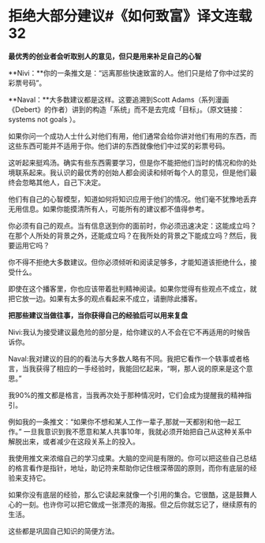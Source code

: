 # 拒绝大部分建议#《如何致富》译文连载32

**最优秀的创业者会听取别人的意见，但只是用来补足自己的心智**

**Nivi：**你的一条推文是：“远离那些快速致富的人。他们只是给了你中过奖的彩票号码”。

**Naval：**大多数建议都是这样。这要追溯到Scott Adams（系列漫画《Debert》的作者）讲到的构造「系统」而不是去完成「目标」。（原文链接：systems not goals ）。

如果你问一个成功人士什么对他们有用，他们通常会给你讲对他们有用的东西，而这些东西可能并不适用于你。他们讲的东西就像他们中过奖的彩票号码。

这听起来挺鸡汤。确实有些东西需要学习，但是你不能把他们当时的情况和你的处境联系起来。我认识的最优秀的创始人都会阅读和倾听每个人的意见，但是他们最终会忽略其他人，自己下决定。

他们有自己的心智模型，知道如何将知识应用于他们的情况。他们毫不犹豫地丢弃无用信息。如果你能摸清所有人，可能所有的建议都不值得参考。

你必须有自己的观点。当有信息送到你的面前时，你必须迅速决定：这能成立吗？在那个人所处的背景之外，还能成立吗？在我所处的背景之下能成立吗？然后，我要运用它吗？

你不得不拒绝大多数建议。但你必须倾听和阅读足够多，才能知道该拒绝什么，接受什么。

即使在这个播客里，你也应该带着批判精神阅读。如果你觉得有些观点不成立，就把它放一边。如果有太多的观点看起来不成立，请删除此播客。

**把那些建议当做往事，当你获得自己的经验后可以用来复盘**

Nivi:我认为接受建议最危险的部分是，给你建议的人不会在它不再适用的时候告诉你。

Naval:我对建议的目的的看法与大多数人略有不同。我把它看作一个轶事或者格言，当我获得了相应的一手经验时，我能回忆起来，“啊，那人说的原来是这个意思。”

我90%的推文都是格言，当我再次处于那种情况时，它们会成为提醒我的精神指引。

例如我的一条推文：“如果你不想和某人工作一辈子,那就一天都别和他一起工作。” 一旦我意识到我不愿意和某人共事10年，我就必须开始把自己从这种关系中解脱出来，或者减少在这段关系上的投入。

我使用推文来浓缩自己的学习成果。大脑的空间是有限的。你可以把这些自己总结的格言看作是指针，地址，助记符来帮助你记住根深蒂固的原则，而你有底层的经验来支持它。

如果你没有底层的经验，那么它读起来就像一个引用的集合。它很酷，这是鼓舞人心的一刻。也许你可以把它做成一张漂亮的海报。但之后你就忘记了，继续原有的生活。

这些都是巩固自己知识的简便方法。